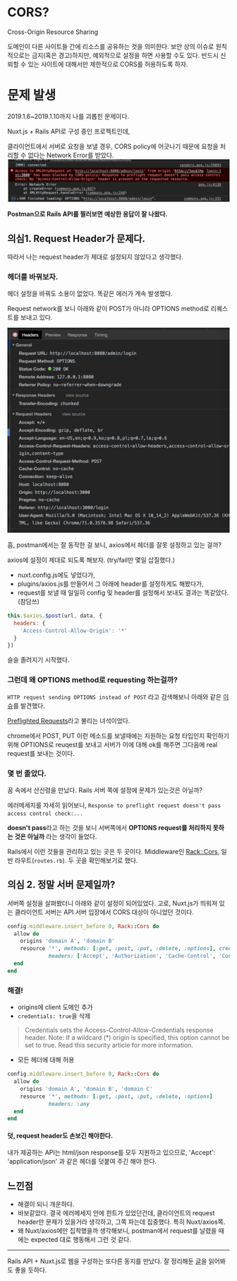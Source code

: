 # CORS?
Cross-Origin Resource Sharing

도메인이 다른 사이트들 간에 리소스를 공유하는 것을 의미한다. 보안 상의 이슈로 원칙적으로는 금지(혹은 경고)하지만, 예외적으로 설정을 하면 사용할 수도 있다.
반드시 신뢰할 수 있는 사이트에 대해서만 제한적으로 CORS를 허용하도록 하자.

# 문제 발생
2019.1.6~2019.1.10까지 나를 괴롭힌 문제이다.

Nuxt.js + Rails API로 구성 중인 프로젝트인데, 

클라이언트에서 서버로 요청을 보낼 경우, CORS policy에 어긋나기 때문에 요청을 처리할 수 없다는 Network Error를 받았다.
![Error message](images/preflight_cors_error.png)

**Postman으로 Rails API를 찔러보면 예상한 응답이 잘 나왔다.**



## 의심1. Request Header가 문제다.
따라서 나는 request header가 제대로 설정되지 않았다고 생각했다.

### 헤더를 바꿔보자.
헤더 설정을 바꿔도 소용이 없었다. 똑같은 에러가 계속 발생했다.

Request network를 보니 아래와 같이 POST가 아니라 OPTIONS method로 리퀘스트를 보내고 있다.

![Option request](images/option_request.png)

흠, postman에서는 잘 동작한 걸 보니, axios에서 헤더를 잘못 설정하고 있는 걸까?

axios에 설정이 제대로 되도록 해보자. (try/fail만 몇일 삽질했다.)

- nuxt.config.js에도 넣었다가, 
- plugins/axios.js를 만들어서 그 아래에 header를 설정하게도 해봤다가, 
- request를 보낼 때 일일히 config 및 header를 설정해서 보내도 결과는 똑같았다.(참담쓰)
```js
this.$axios.$post(url, data, {
  headers: {
    'Access-Control-Allow-Origin': '*'
  }
})
```

슬슬 졸려지기 시작했다.

### 그런데 왜 OPTIONS method로 requesting 하는걸까?

`HTTP request sending OPTIONS instead of POST` 라고 검색해보니 아래와 같은 [이슈](https://github.com/axios/axios/issues/475)를 발견했다.

[Preflighted Requests](https://developer.mozilla.org/en-US/docs/Web/HTTP/CORS#Preflighted_requests)라고 불리는 녀석이었다.

chrome에서 POST, PUT 이런 메소드를 보낼때에는 지원하는 요청 타입인지 확인하기 위해 OPTIONS로 reuqest를 보내고 서버가 이에 대해 ok를 해주면 그다음에 real request를 보내는 것이다.

### 몇 번 졸았다.
꿈 속에서 산신령을 만났다.
Rails 서버 쪽에 설정에 문제가 있는것은 아닐까?

에러메세지를 자세히 읽어보니, `Response to preflight request doesn't pass access control check:...`

**doesn't pass**라고 하는 것을 보니 서버쪽에서 **OPTIONS request를 처리하지 못하는 것은 아닐까** 라는 생각이 들었다.

Rails에서 이런 것들을 관리하고 있는 곳은 두 곳이다. Middleware인 [Rack::Cors](https://github.com/cyu/rack-cors), 일반 라우트(`routes.rb`). 두 곳을 확인해보기로 했다.

## 의심 2. 정말 서버 문제일까?
서버쪽 설정을 살펴봤더니 아래와 같이 설정이 되어있었다. 고로, Nuxt.js가 띄워져 있는 클라이언트 서버는 API 서버 입장에서 CORS 대상이 아니었던 것이다.

```ruby
config.middleware.insert_before 0, Rack::Cors do
  allow do
    origins 'domain A', 'domain B'
    resource '*', methods: [:get, :post, :put, :delete, :options], credentials: true,
             headers: ['Accept', 'Authorization', 'Cache-Control', 'Content-Type', 'DNT', 'If-Modified-Since', 'Keep-Alive', 'Origin', 'User-Agent', 'X-Mx-ReqToken', 'X-Requested-With']
  end
end
```



### 해결!

- origins에 client 도메인 추가
- `credentials: true`을 삭제
> Credentials sets the Access-Control-Allow-Credentials response header. Note: If a wildcard (*) origin is specified, this option cannot be set to true. Read this security article for more information.
- 모든 헤더에 대해 허용

```ruby
config.middleware.insert_before 0, Rack::Cors do
  allow do
    origins 'domain A', 'domain B', 'domain C'
    resource '*', methods: [:get, :post, :put, :delete, :options]
             headers: :any
  end
end
```



#### 덧, request header도 손보긴 해야한다.

내가 제공하는 API는 html/json response를 모두 지원하고 있으므로, 'Accept': 'application/json' 과 같은 헤더를 덧붙여 주긴 해야 한다.



## 느낀점

- 해결이 되니 개운하다.
- 바보같았다. 결국 에러메세지 안에 힌트가 있었던건데, 클라이언트의 request header만 문제가 있을거라 생각하고, 그쪽 파는데 집중했다. 특히 Nuxt/axios쪽.
- 왜 Nuxt/axios에만 집착했을까 생각해보니, postman에서 request를 날렸을 때에는 expected 대로 행동해서 그런 것 같다.



---
Rails API + Nuxt.js로 웹을 구성하는 또다른 동지를 만났다. 잘 정리해둔 [글](https://medium.com/@fishpercolator/how-to-separate-frontend-backend-with-rails-api-nuxt-js-and-devise-jwt-cf7dd9da9d16)을 읽어봐도 좋을 듯하다.

